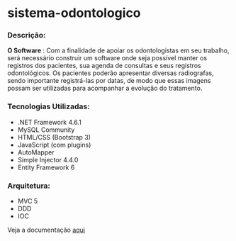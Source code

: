# sistema-odontologico
### Descrição:
<b>O Software</b> : Com a finalidade de apoiar os odontologistas em seu trabalho, será
necessário construir um software onde seja possível manter os registros dos pacientes, sua
agenda de consultas e seus registros odontológicos. Os pacientes poderão apresentar
diversas radiografas, sendo importante registrá-las por datas, de modo que essas imagens
possam ser utilizadas para acompanhar a evolução do tratamento. 

### Tecnologias Utilizadas:
* .NET Framework 4.6.1
* MySQL Community
* HTML/CSS (Bootstrap 3)
* JavaScript (com plugins)
* AutoMapper
* Simple Injector 4.4.0
* Entity Framework 6

### Arquitetura:
* MVC 5
* DDD
* IOC

Veja a documentação [aqui](Documentacao.pdf)
